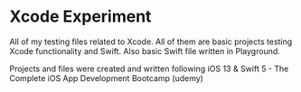 # Xcode Experiment
All of my testing files related to Xcode. All of them are basic projects testing Xcode functionality and Swift. Also basic Swift file written in Playground.

Projects and files were created and written following iOS 13 & Swift 5 - The Complete iOS App Development Bootcamp (udemy)
